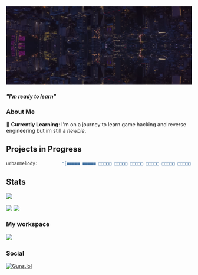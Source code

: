 [![Header](./Background.png)](https://guns.lol/ghfakegh1337) 


#### *"I'm ready to learn"*

### About Me

🌱 **Currently Learning**: I'm on a journey to learn game hacking and reverse engineering but im still a *newbie*.

## Projects in Progress
```js
urbanmelody:         "[■■■■■ ■■■■■ □□□□□ □□□□□ □□□□□ □□□□□ □□□□□ □□□□□ □□□□□ □□□□□] 15%"
```

## Stats
![](https://komarev.com/ghpvc/?username=ghfakegh1337&color=red&style=for-the-badge)

[![](https://github-readme-stats.vercel.app/api?username=ghfakegh1337&show_icons=true&show_icons=true&title_color=7433FF&icon_color=bb2acf&text_color=b3b3ff&bg_color=0,000000,130F40&hide_border=true)]()
[![](https://github-readme-stats.vercel.app/api/top-langs/?username=ghfakegh1337&title_color=7433FF&icon_color=bb2acf&text_color=b3b3ff&bg_color=0,000000,130F40&hide_border=true&layout=compact&hide=batchfile,c#)]()

### My workspace

![](https://skillicons.dev/icons?i=c,cpp)

### Social
[![Guns.lol](https://media.discordapp.net/attachments/1258739346425643068/1305505757101424642/image.png?ex=6733467b&is=6731f4fb&hm=59fc88fed59ebeb299b7b4bd4a69c6cba48827201bf8783e165ad8aa53472ffb&=&format=webp&quality=lossless)](https://guns.lol/ghfakegh1337)
